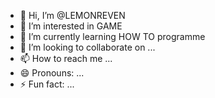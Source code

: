 - 👋 Hi, I’m @LEMONREVEN
- 👀 I’m interested in GAME
- 🌱 I’m currently learning HOW TO programme
- 💞️ I’m looking to collaborate on ...
- 📫 How to reach me ...
- 😄 Pronouns: ...
- ⚡ Fun fact: ...

<!---
LEMONREVEN/LEMONREVEN is a ✨ special ✨ repository because its `README.md` (this file) appears on your GitHub profile.
You can click the Preview link to take a look at your changes.
--->
